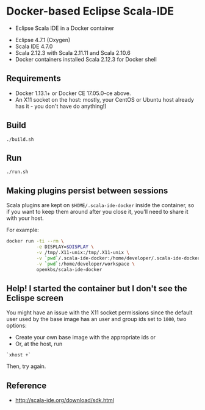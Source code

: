 # Docker-based Eclipse Scala-IDE
* Eclipse Scala IDE in a Docker container
- Eclipse 4.7.1 (Oxygen)
- Scala IDE 4.7.0
- Scala 2.12.3 with Scala 2.11.11 and Scala 2.10.6
- Docker containers installed Scala 2.12.3 for Docker shell

## Requirements
* Docker 1.13.1+ or Docker CE 17.05.0-ce above.
* An X11 socket on the host: mostly, your CentOS or Ubuntu host already has it - you don't have do anything!)

## Build
```
./build.sh
```

## Run
```
./run.sh
```

## Making plugins persist between sessions

Scala plugins are kept on `$HOME/.scala-ide-docker` inside the container, so if you
want to keep them around after you close it, you'll need to share it with your
host.

For example:

```sh
docker run -ti --rm \
           -e DISPLAY=$DISPLAY \
           -v /tmp/.X11-unix:/tmp/.X11-unix \
           -v `pwd`/.scala-ide-docker:/home/developer/.scala-ide-docker \
           -v `pwd`:/home/developer/workspace \
           openkbs/scala-ide-docker
```

## Help! I started the container but I don't see the Eclispe screen

You might have an issue with the X11 socket permissions since the default user
used by the base image has an user and group ids set to `1000`, two options:
* Create your own base image with the appropriate ids or
* Or, at the host, run
```
`xhost +`
```
Then, try again.

## Reference
* http://scala-ide.org/download/sdk.html
